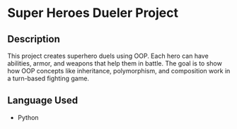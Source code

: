 # Super Heroes Dueler Project

## Description
This project creates superhero duels using OOP. Each hero can have abilities, armor, and weapons that help them in battle. The goal is to show how OOP concepts like inheritance, polymorphism, and composition work in a turn-based fighting game.

## Language Used
- Python

